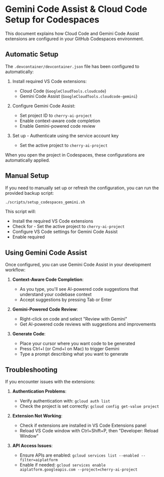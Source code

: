 # Gemini Code Assist & Cloud Code Setup for Codespaces

This document explains how Cloud Code and Gemini Code Assist extensions are configured in your GitHub Codespaces environment.

## Automatic Setup

The `.devcontainer/devcontainer.json` file has been configured to automatically:

1. Install required VS Code extensions:

   - Cloud Code (`GoogleCloudTools.cloudcode`)
   - Gemini Code Assist (`GoogleCloudTools.cloudcode-gemini`)

2. Configure Gemini Code Assist:

   - Set project ID to `cherry-ai-project`
   - Enable context-aware code completion
   - Enable Gemini-powered code review

3. Set up    - Authenticate using the service account key
   - Set the active project to `cherry-ai-project`

When you open the project in Codespaces, these configurations are automatically applied.

## Manual Setup

If you need to manually set up or refresh the configuration, you can run the provided backup script:

```bash
./scripts/setup_codespaces_gemini.sh
```

This script will:

- Install the required VS Code extensions
- Check for - Set the active project to `cherry-ai-project`
- Configure VS Code settings for Gemini Code Assist
- Enable required
## Using Gemini Code Assist

Once configured, you can use Gemini Code Assist in your development workflow:

1. **Context-Aware Code Completion**:

   - As you type, you'll see AI-powered code suggestions that understand your codebase context
   - Accept suggestions by pressing Tab or Enter

2. **Gemini-Powered Code Review**:

   - Right-click on code and select "Review with Gemini"
   - Get AI-powered code reviews with suggestions and improvements

3. **Generate Code**:
   - Place your cursor where you want code to be generated
   - Press Ctrl+I (or Cmd+I on Mac) to trigger Gemini
   - Type a prompt describing what you want to generate

## Troubleshooting

If you encounter issues with the extensions:

1. **Authentication Problems**:

   - Verify authentication with: `gcloud auth list`
   - Check the project is set correctly: `gcloud config get-value project`

2. **Extension Not Working**:

   - Check if extensions are installed in VS Code Extensions panel
   - Reload VS Code window with Ctrl+Shift+P, then "Developer: Reload Window"

3. **API Access Issues**:
   - Ensure APIs are enabled: `gcloud services list --enabled --filter=aiplatform`
   - Enable if needed: `gcloud services enable aiplatform.googleapis.com --project=cherry-ai-project`
